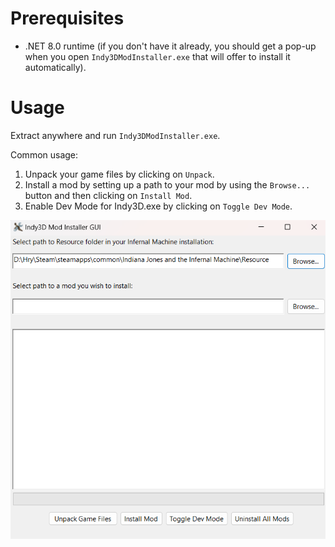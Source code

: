# Prerequisites

- .NET 8.0 runtime (if you don't have it already, you should get a pop-up when you open `Indy3DModInstaller.exe` that will offer to install it automatically).

# Usage

Extract anywhere and run `Indy3DModInstaller.exe`.

Common usage:

1. Unpack your game files by clicking on `Unpack`.
2. Install a mod by setting up a path to your mod by using the `Browse...` button and then clicking on `Install Mod`.
3. Enable Dev Mode for Indy3D.exe by clicking on `Toggle Dev Mode`.

![Image showing the GUI of Indy3D Mod Installer](example.png)